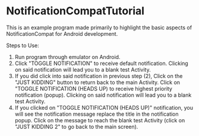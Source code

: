﻿# NotificationCompatTutorial


This is an example program made primarily to highlight the basic aspects of NotificationCompat for Android development. 

Steps to Use: 
1) Run program through emulator on Android. 
2) Click "TOGGLE NOTIFICATION" to receive default notification. Clicking on said notification will lead you to a blank test Activity. 
3) If you did click into said notification in previous step (2), Click on the "JUST KIDDING" button to return back to the main Activity. 
   Click on "TOGGLE NOTIFICATION (HEADS UP) to receive highest priority notification (popup). Clicking on said notification will lead you    to a blank test Activity.
4) If you clicked on "TOGGLE NOTIFICATION (HEADS UP)" notification, you will see the notification message replace the title in the            notification popup. Click on the message to reach the blank test Activity (click on "JUST KIDDING 2" to go back to the main screen). 
